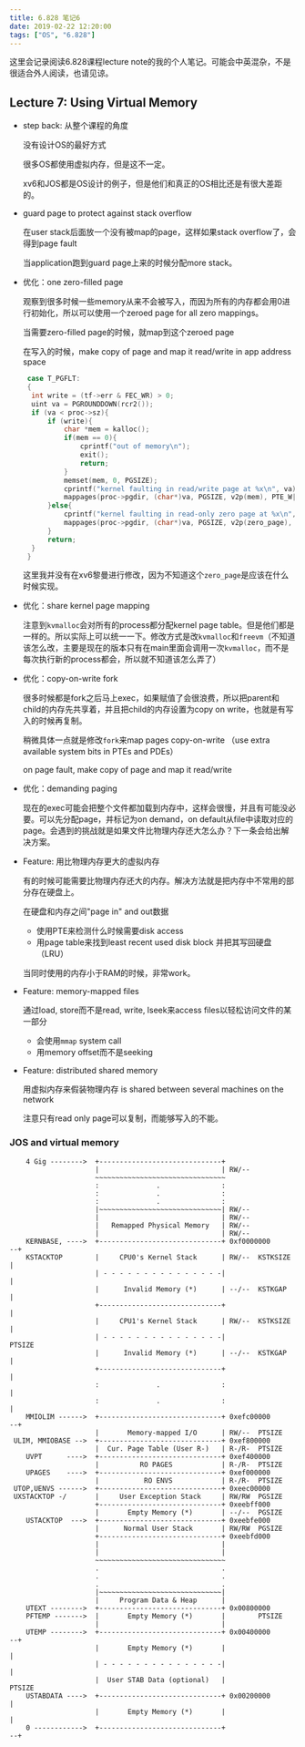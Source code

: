 ```yaml
---
title: 6.828 笔记6
date: 2019-02-22 12:20:00
tags: ["OS", "6.828"]
---
```


这里会记录阅读6.828课程lecture note的我的个人笔记。可能会中英混杂，不是很适合外人阅读，也请见谅。

## Lecture 7: Using Virtual Memory

- step back: 从整个课程的角度

  没有设计OS的最好方式

  很多OS都使用虚拟内存，但是这不一定。

  xv6和JOS都是OS设计的例子，但是他们和真正的OS相比还是有很大差距的。

- guard page to protect against stack overflow

  在user stack后面放一个没有被map的page，这样如果stack overflow了，会得到page fault

  当application跑到guard page上来的时候分配more stack。

- 优化：one zero-filled page

  观察到很多时候一些memory从来不会被写入，而因为所有的内存都会用0进行初始化，所以可以使用一个zeroed page for all zero mappings。

  当需要zero-filled page的时候，就map到这个zeroed page

  在写入的时候，make copy of page  and map it read/write in app address space

  ```c
   case T_PGFLT: 
   {
   	int write = (tf->err & FEC_WR) > 0;
   	uint va = PGROUNDDOWN(rcr2());
   	if (va < proc->sz){
   		if (write){
   			char *mem = kalloc();
   			if(mem == 0){
   				cprintf("out of memory\n");
   				exit();
   				return;
   			}
   			memset(mem, 0, PGSIZE);
   			cprintf("kernel faulting in read/write page at %x\n", va);
   			mappages(proc->pgdir, (char*)va, PGSIZE, v2p(mem), PTE_W|PTE_U);
   		}else{
   			cprintf("kernel faulting in read-only zero page at %x\n", va);
   			mappages(proc->pgdir, (char*)va, PGSIZE, v2p(zero_page), PTE_U);
   		}
   		return;
   	}
   }
  ```

  这里我并没有在xv6黎曼进行修改，因为不知道这个`zero_page`是应该在什么时候实现。

- 优化：share kernel page mapping

  注意到`kvmalloc`会对所有的process都分配kernel page table。但是他们都是一样的。所以实际上可以统一一下。修改方式是改`kvmalloc`和`freevm`（不知道该怎么改，主要是现在的版本只有在main里面会调用一次`kvmalloc`，而不是每次执行新的process都会，所以就不知道该怎么弄了）

- 优化：copy-on-write fork

  很多时候都是fork之后马上exec，如果赋值了会很浪费，所以把parent和child的内存先共享着，并且把child的内存设置为copy on write，也就是有写入的时候再复制。

  稍微具体一点就是修改`fork`来map pages copy-on-write （use extra available system bits in PTEs and PDEs）

  on page fault, make copy of page and map it read/write

- 优化：demanding paging

  现在的exec可能会把整个文件都加载到内存中，这样会很慢，并且有可能没必要。可以先分配page，并标记为on demand，on default从file中读取对应的page。会遇到的挑战就是如果文件比物理内存还大怎么办？下一条会给出解决方案。

- Feature: 用比物理内存更大的虚拟内存

  有的时候可能需要比物理内存还大的内存。解决方法就是把内存中不常用的部分存在硬盘上。

  在硬盘和内存之间"page in" and out数据

  - 使用PTE来检测什么时候需要disk access
  - 用page table来找到least recent used disk block 并把其写回硬盘（LRU）

  当同时使用的内存小于RAM的时候，非常work。

- Feature: memory-mapped files

  通过load, store而不是read, write, lseek来access files以轻松访问文件的某一部分

  - 会使用`mmap` system call
  - 用memory offset而不是seeking

- Feature: distributed shared memory

  用虚拟内存来假装物理内存 is shared between several machines on the network

  注意只有read only page可以复制，而能够写入的不能。

### JOS and virtual memory

```
    4 Gig -------->  +------------------------------+
                     |                              | RW/--
                     ~~~~~~~~~~~~~~~~~~~~~~~~~~~~~~~~
                     :              .               :
                     :              .               :
                     :              .               :
                     |~~~~~~~~~~~~~~~~~~~~~~~~~~~~~~| RW/--
                     |                              | RW/--
                     |   Remapped Physical Memory   | RW/--
                     |                              | RW/--
    KERNBASE, ---->  +------------------------------+ 0xf0000000      --+
    KSTACKTOP        |     CPU0's Kernel Stack      | RW/--  KSTKSIZE   |
                     | - - - - - - - - - - - - - - -|                   |
                     |      Invalid Memory (*)      | --/--  KSTKGAP    |
                     +------------------------------+                   |
                     |     CPU1's Kernel Stack      | RW/--  KSTKSIZE   |
                     | - - - - - - - - - - - - - - -|                 PTSIZE
                     |      Invalid Memory (*)      | --/--  KSTKGAP    |
                     +------------------------------+                   |
                     :              .               :                   |
                     :              .               :                   |
    MMIOLIM ------>  +------------------------------+ 0xefc00000      --+
                     |       Memory-mapped I/O      | RW/--  PTSIZE
 ULIM, MMIOBASE -->  +------------------------------+ 0xef800000
                     |  Cur. Page Table (User R-)   | R-/R-  PTSIZE
    UVPT      ---->  +------------------------------+ 0xef400000
                     |          RO PAGES            | R-/R-  PTSIZE
    UPAGES    ---->  +------------------------------+ 0xef000000
                     |           RO ENVS            | R-/R-  PTSIZE
 UTOP,UENVS ------>  +------------------------------+ 0xeec00000
 UXSTACKTOP -/       |     User Exception Stack     | RW/RW  PGSIZE
                     +------------------------------+ 0xeebff000
                     |       Empty Memory (*)       | --/--  PGSIZE
    USTACKTOP  --->  +------------------------------+ 0xeebfe000
                     |      Normal User Stack       | RW/RW  PGSIZE
                     +------------------------------+ 0xeebfd000
                     |                              |
                     |                              |
                     ~~~~~~~~~~~~~~~~~~~~~~~~~~~~~~~~
                     .                              .
                     .                              .
                     .                              .
                     |~~~~~~~~~~~~~~~~~~~~~~~~~~~~~~|
                     |     Program Data & Heap      |
    UTEXT -------->  +------------------------------+ 0x00800000
    PFTEMP ------->  |       Empty Memory (*)       |        PTSIZE
                     |                              |
    UTEMP -------->  +------------------------------+ 0x00400000      --+
                     |       Empty Memory (*)       |                   |
                     | - - - - - - - - - - - - - - -|                   |
                     |  User STAB Data (optional)   |                 PTSIZE
    USTABDATA ---->  +------------------------------+ 0x00200000        |
                     |       Empty Memory (*)       |                   |
    0 ------------>  +------------------------------+                 --+
```

